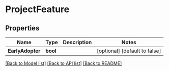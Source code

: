# ProjectFeature

## Properties

Name | Type | Description | Notes
------------ | ------------- | ------------- | -------------
**EarlyAdopter** | **bool** |  | [optional] [default to false]

[[Back to Model list]](../README.md#documentation-for-models) [[Back to API list]](../README.md#documentation-for-api-endpoints) [[Back to README]](../README.md)


